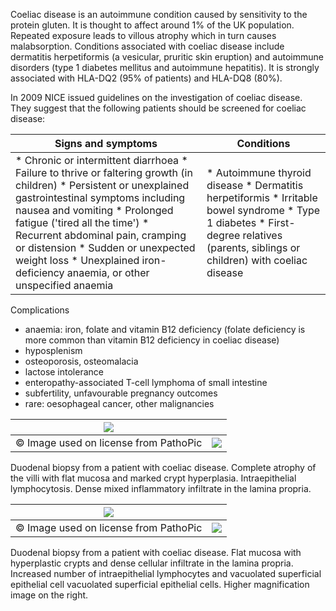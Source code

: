 Coeliac disease is an autoimmune condition caused by sensitivity to the protein gluten. It is thought to affect around 1% of the UK population. Repeated exposure leads to villous atrophy which in turn causes malabsorption. Conditions associated with coeliac disease include dermatitis herpetiformis (a vesicular, pruritic skin eruption) and autoimmune disorders (type 1 diabetes mellitus and autoimmune hepatitis). It is strongly associated with HLA\-DQ2 (95% of patients) and HLA\-DQ8 (80%).  
  
In 2009 NICE issued guidelines on the investigation of coeliac disease. They suggest that the following patients should be screened for coeliac disease:  
  


| **Signs and symptoms** | **Conditions** |
| --- | --- |
| * Chronic or intermittent diarrhoea * Failure to thrive or faltering growth (in children) * Persistent or unexplained gastrointestinal symptoms including nausea and vomiting * Prolonged fatigue ('tired all the time') * Recurrent abdominal pain, cramping or distension * Sudden or unexpected weight loss * Unexplained iron\-deficiency anaemia, or other unspecified anaemia | * Autoimmune thyroid disease * Dermatitis herpetiformis * Irritable bowel syndrome * Type 1 diabetes * First\-degree relatives (parents, siblings or children) with coeliac disease |

  
Complications  
* anaemia: iron, folate and vitamin B12 deficiency (folate deficiency is more common than vitamin B12 deficiency in coeliac disease)
* hyposplenism
* osteoporosis, osteomalacia
* lactose intolerance
* enteropathy\-associated T\-cell lymphoma of small intestine
* subfertility, unfavourable pregnancy outcomes
* rare: oesophageal cancer, other malignancies

  


| [![](https://d32xxyeh8kfs8k.cloudfront.net/images_Passmedicine/usb077.jpg)](https://d32xxyeh8kfs8k.cloudfront.net/images_Passmedicine/usb077b.jpg) | |
| --- | --- |
| © Image used on license from PathoPic | [![](https://d32xxyeh8kfs8k.cloudfront.net/css/images/mag_glass.png)](https://d32xxyeh8kfs8k.cloudfront.net/images_Passmedicine/usb077b.jpg) |

Duodenal biopsy from a patient with coeliac disease. Complete atrophy of the villi with flat mucosa and marked crypt hyperplasia. Intraepithelial lymphocytosis. Dense mixed inflammatory infiltrate in the lamina propria.  
  


| [![](https://d32xxyeh8kfs8k.cloudfront.net/images_Passmedicine/usb078.jpg)](https://d32xxyeh8kfs8k.cloudfront.net/images_Passmedicine/usb078b.jpg) | |
| --- | --- |
| © Image used on license from PathoPic | [![](https://d32xxyeh8kfs8k.cloudfront.net/css/images/mag_glass.png)](https://d32xxyeh8kfs8k.cloudfront.net/images_Passmedicine/usb078b.jpg) |

Duodenal biopsy from a patient with coeliac disease. Flat mucosa with hyperplastic crypts and dense cellular infiltrate in the lamina propria. Increased number of intraepithelial lymphocytes and vacuolated superficial epithelial cell vacuolated superficial epithelial cells. Higher magnification image on the right.  
